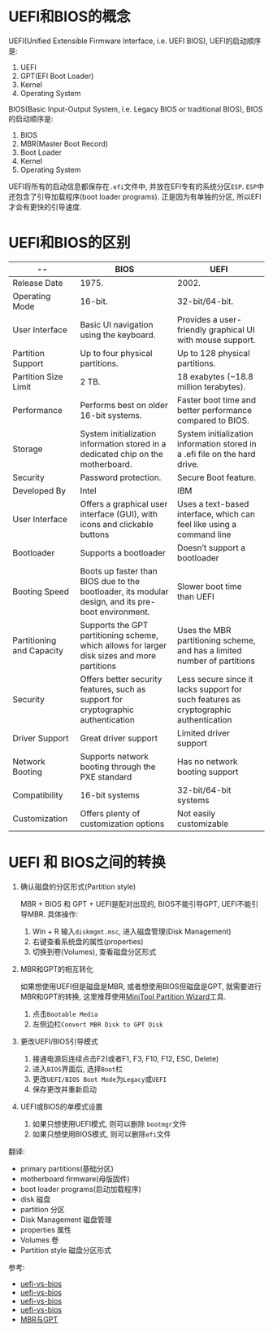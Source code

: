# UEFI和BIOS的概念


UEFI(Unified Extensible Firmware Interface,  i.e. UEFI BIOS), UEFI的启动顺序是:
1. UEFI
2. GPT(EFI Boot Loader)
3. Kernel
4. Operating System

BIOS(Basic Input-Output System, i.e. Legacy BIOS or traditional BIOS), 
BIOS的启动顺序是:
1. BIOS
2. MBR(Master Boot Record)
3. Boot Loader
4. Kernel
5. Operating System


UEFI将所有的启动信息都保存在`.efi`文件中, 并放在EFI专有的系统分区`ESP`. `ESP`中还包含了引导加载程序(boot loader programs). 正是因为有单独的分区, 所以EFI才会有更快的引导速度.



# UEFI和BIOS的区别


--|BIOS|UEFI
--|--|--
Release Date|1975.|2002.
Operating Mode|16-bit.|32-bit/64-bit.
User Interface|Basic UI navigation using the keyboard.|Provides a user-friendly graphical UI with mouse support.
Partition Support|Up to four physical partitions.|Up to 128 physical partitions.
Partition Size Limit|2 TB.|18 exabytes (~18.8 million terabytes).
Performance|Performs best on older 16-bit systems.|Faster boot time and better performance compared to BIOS.
Storage|System initialization information stored in a dedicated chip on the motherboard.|System initialization information stored in a .efi file on the hard drive.
Security|Password protection.|Secure Boot feature.
Developed By|Intel|IBM
User Interface|Offers a graphical user interface (GUI), with icons and clickable buttons|Uses a text-based interface, which can feel like using a command line
Bootloader|Supports a bootloader|Doesn’t support a bootloader
Booting Speed|Boots up faster than BIOS due to the bootloader, its modular design, and its pre-boot environment.|Slower boot time than UEFI
Partitioning and Capacity|Supports the GPT partitioning scheme, which allows for larger disk sizes and more partitions|Uses the MBR partitioning scheme, and has a limited number of partitions
Security|Offers better security features, such as support for cryptographic authentication|Less secure since it lacks support for such features as cryptographic authentication
Driver Support|Great driver support|Limited driver support
Network Booting|Supports network booting through the PXE standard|Has no network booting support
Compatibility|16-bit systems|32-bit/64-bit systems
Customization|Offers plenty of customization options|Not easily customizable


# UEFI 和 BIOS之间的转换
1. 确认磁盘的分区形式(Partition style)

    MBR + BIOS 和 GPT + UEFI是配对出现的, BIOS不能引导GPT, UEFI不能引导MBR. 具体操作:
    
    1. Win + R 输入`diskmgmt.msc`, 进入磁盘管理(Disk Management)
    2. 右键查看系统盘的属性(properties)
    3. 切换到卷(Volumes), 查看磁盘分区形式


2. MBR和GPT的相互转化

    如果想使用UEFI但是磁盘是MBR, 或者想使用BIOS但磁盘是GPT, 就需要进行MBR和GPT的转换, 这里推荐使用[MiniTool Partition Wizard](https://cdn2.minitool.com/?p=pw&e=pw-demo)工具.

    1. 点击`Bootable Media`
    2. 左侧边栏`Convert MBR Disk to GPT Disk `

3. 更改UEFI/BIOS引导模式

    1. 接通电源后连续点击F2(或者F1, F3, F10, F12, ESC, Delete)
    2. 进入`BIOS`界面后, 选择`Boot`栏
    3. 更改`UEFI/BIOS Boot Mode`为`Legacy`或`UEFI`
    4. 保存更改并重新启动

4. UEFI或BIOS的单模式设置
    1. 如果只想使用UEFI模式, 则可以删除 `bootmgr`文件
    2. 如果只想使用BIOS模式, 则可以删除`efi`文件



翻译:
- primary partitions(基础分区)
- motherboard firmware(母版固件)
- boot loader programs(启动加载程序)
- disk 磁盘
- partition 分区
- Disk Management 磁盘管理
- properties 属性
- Volumes 卷
- Partition style 磁盘分区形式

参考:
- [uefi-vs-bios](https://www.easeus.com/partition-manager-software/uefi-vs-bios.html)
- [uefi-vs-bios](https://www.partitionwizard.com/partitionmagic/uefi-vs-bios.html)
- [uefi-vs-bios](https://phoenixnap.com/kb/uefi-vs-bios)
- [uefi-vs-bios](https://history-computer.com/uefi-vs-bios/)
- [MBR与GPT](https://zhuanlan.zhihu.com/p/26098509)